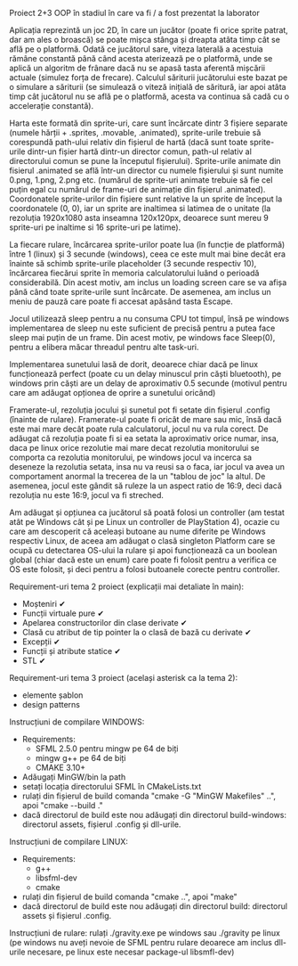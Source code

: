 Proiect 2+3 OOP în stadiul în care va fi / a fost prezentat la laborator

Aplicația reprezintă un joc 2D, în care un jucător (poate fi orice sprite patrat, dar am ales o broască) se poate mișca stânga și dreapta atâta timp cât se află pe o platformă. Odată ce jucătorul sare, viteza laterală a acestuia rămâne constantă până când acesta aterizează pe o platformă, unde se aplică un algoritm de frânare dacă nu se apasă tasta aferentă mișcării actuale (simulez forța de frecare). Calculul săriturii jucătorului este bazat pe o simulare a săriturii (se simulează o viteză inițială de săritură, iar apoi atâta timp cât jucătorul nu se află pe o platformă, acesta va continua să cadă cu o accelerație constantă).

Harta este formată din sprite-uri, care sunt încărcate dintr 3 fișiere separate (numele hărții + .sprites, .movable, .animated), sprite-urile trebuie să corespundă path-ului relativ din fișierul de hartă (dacă sunt toate sprite-urile dintr-un fișier hartă dintr-un director comun, path-ul relativ al directorului comun se pune la începutul fișierului). Sprite-urile animate din fisierul .animated se află într-un director cu numele fișierului și sunt numite 0.png, 1.png, 2.png etc. (numărul de sprite-uri animate trebuie să fie cel puțin egal cu numărul de frame-uri de animație din fișierul .animated). Coordonatele sprite-urilor din fișiere sunt relative la un sprite de început la coordonatele (0, 0), iar un sprite are inaltimea si latimea de o unitate (la rezoluția 1920x1080 asta inseamna 120x120px, deoarece sunt mereu 9 sprite-uri pe inaltime si 16 sprite-uri pe latime).

La fiecare rulare, încărcarea sprite-urilor poate lua (în funcție de  platformă) între 1 (linux) și 3 secunde (windows), ceea ce este mult mai bine decât era înainte să schimb sprite-urile placeholder (3 secunde respectiv 10), încărcarea fiecărui sprite în memoria calculatorului luând o perioadă considerabilă. Din acest motiv, am inclus un loading screen care se va afișa până când toate sprite-urile sunt încărcate. De asemenea, am inclus un meniu de pauză care poate fi accesat apăsând tasta Escape.

Jocul utilizează sleep pentru a nu consuma CPU tot timpul, însă pe windows implementarea de sleep nu este suficient de precisă pentru a putea face sleep mai puțin de un frame. Din acest motiv, pe windows face Sleep(0), pentru a elibera măcar threadul pentru alte task-uri.

Implementarea sunetului lasă de dorit, deoarece chiar dacă pe linux funcționează perfect (poate cu un delay minuscul prin căști bluetooth), pe windows prin căști are un delay de aproximativ 0.5 secunde (motivul pentru care am adăugat opționea de oprire a sunetului oricând)

Framerate-ul, rezoluția jocului și sunetul pot fi setate din fișierul .config (înainte de rulare). Framerate-ul poate fi oricât de mare sau mic, însă dacă este mai mare decât poate rula calculatorul, jocul nu va rula corect. De adăugat că rezoluția poate fi si ea setata la aproximativ orice numar, insa, daca pe linux orice rezolutie mai mare decat rezolutia monitorului se comporta ca rezolutia monitorului, pe windows jocul va incerca sa deseneze la rezolutia setata, insa nu va reusi sa o faca, iar jocul va avea un comportament anormal la trecerea de la un "tablou de joc" la altul. De asemenea, jocul este gândit să ruleze la un aspect ratio de 16:9, deci dacă rezoluția nu este 16:9, jocul va fi streched.

Am adăugat și opțiunea ca jucătorul să poată folosi un controller (am testat atât pe Windows cât și pe Linux un controller de PlayStation 4), ocazie cu care am descoperit că aceleași butoane au nume diferite pe Windows respectiv Linux, de aceea am adăugat o clasă singleton Platform care se ocupă cu detectarea OS-ului la rulare și apoi funcționează ca un boolean global (chiar dacă este un enum) care poate fi folosit pentru a verifica ce OS este folosit, și deci pentru a folosi butoanele corecte pentru controller.

Requirement-uri tema 2 proiect (explicații mai detaliate în main):

- Moșteniri ✔
- Funcții virtuale pure ✔
- Apelarea constructorilor din clase derivate ✔
- Clasă cu atribut de tip pointer la o clasă de bază cu derivate ✔
- Excepții ✔
- Funcții și atribute statice ✔
- STL ✔

Requirement-uri tema 3 proiect (același asterisk ca la tema 2):

- elemente șablon
- design patterns

Instrucțiuni de compilare WINDOWS:
- Requirements:
  - SFML 2.5.0 pentru mingw pe 64 de biți
  - mingw g++ pe 64 de biți
  - CMAKE 3.10+
- Adăugați MinGW/bin la path
- setați locația directorului SFML în CMakeLists.txt
- rulați din fișierul de build comanda "cmake -G "MinGW Makefiles" ..", apoi "cmake --build ."
- dacă directorul de build este nou adăugați din directorul build-windows: directorul assets, fișierul .config și dll-urile.

Instrucțiuni de compilare LINUX:
- Requirements:
  - g++
  - libsfml-dev
  - cmake
- rulați din fișierul de build comanda "cmake ..", apoi "make"
- dacă directorul de build este nou adăugați din directorul build: directorul assets și fișierul .config.

Instrucțiuni de rulare:
rulați ./gravity.exe pe windows sau ./gravity pe linux (pe windows nu aveți nevoie de SFML pentru rulare deoarece am inclus dll-urile necesare, pe linux este necesar package-ul libsmfl-dev)
